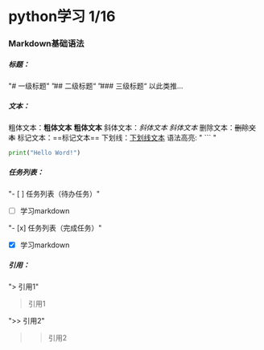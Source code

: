 # python学习 1/16

### Markdown基础语法

##### 标题：

"# 一级标题"
”## 二级标题“
”### 三级标题“
以此类推...



##### 文本：

粗体文本：**粗体文本**  __粗体文本__
斜体文本：*斜体文本*    _斜体文本_
删除文本：~~删除文本~~
标记文本：==标记文本==
下划线：<u>下划线文本</u>
语法高亮:  " ``` "

```python
print("Hello Word!")
```



##### 任务列表：

"- [ ]  任务列表（待办任务）" 

- [ ] 学习markdown

"- [x] 任务列表（完成任务）"

- [x] 学习markdown



##### 引用：

"> 引用1"

> 引用1

">> 引用2"

> > 引用2





